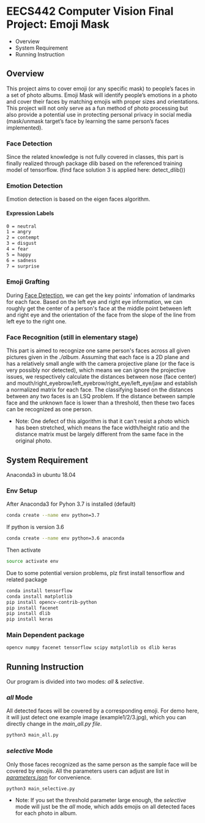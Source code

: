 # EECS442 Computer Vision Final Project: Emoji Mask

+ Overview
+ System Requirement
+ Running Instruction

## Overview
This project aims to cover emoji (or any specific mask) to people’s faces in a set of photo albums. Emoji Mask will identify people’s emotions in a photo and cover their faces by matching emojis with proper sizes and orientations. This project will not only serve as a fun method of photo processing but also provide a potential use in protecting personal privacy in social media (mask/unmask target’s face by learning the same person’s faces implemented).

### Face Detection
Since the related knowledge is not fully covered in classes, this part is finally realized through package dlib based on the referenced training model of tensorflow. (find face solution 3 is applied here: detect_dlib())

### Emotion Detection
Emotion detection is based on the eigen faces algorithm.
#### Expression Labels
~~~sh
0 = neutral
1 = angry
2 = contempt
3 = disgust
4 = fear 
5 = happy
6 = sadness
7 = surprise
~~~

### Emoji Grafting
During [Face Detection](./face_detection.py), we can get the key points' infomation of landmarks for each face. Based on the left eye and right eye information, we can roughly get the center of a person's face at the middle point between left and right eye and the orientation of the face from the slope of the line from left eye to the right one.

### Face Recognition (still in elementary stage)
This part is aimed to recognize one same person's faces across all given pictures given in the *./album*. Assuming that each face is a 2D plane and has a relatively small angle with the camera projective plane (or the face is very possibly nor detected), which means we can ignore the projective issues, we respectively calculate the distances between nose (face center) and mouth/right_eyebrow/left_eyebrow/right_eye/left_eye/jaw and establish a normalized matrix for each face. The classifying based on the distances between any two faces is an LSQ problem. If the distance between sample face and the unknown face is lower than a threshold, then these two faces can be recognized as one person.

- Note: One defect of this algorithm is that it can't resist a photo which has been stretched, which means the face width/height ratio and the distance matrix must be largely different from the same face in the original photo.

## System Requirement
Anaconda3 in ubuntu 18.04

### Env Setup
After Anaconda3 for Pyhon 3.7 is installed (default)
~~~sh
conda create --name env python=3.7
~~~
If python is version 3.6
~~~sh
conda create --name env python=3.6 anaconda
~~~
Then activate
~~~sh
source activate env
~~~
Due to some potential version problems, plz first install tensorflow and related package
~~~sh
conda install tensorflow
conda install matplotlib
pip install opencv-contrib-python
pip install facenet
pip install dlib
pip install keras
~~~

### Main Dependent package
~~~sh
opencv numpy facenet tensorflow scipy matplotlib os dlib keras
~~~

## Running Instruction
Our program is divided into two modes: *all* & *selective*.

### *all* Mode
All detected faces will be covered by a corresponding emoji. For demo here, it will just detect one example image (example1/2/3.jpg), which you can directly change in the *main_all.py file*.
~~~sh
python3 main_all.py
~~~

### *selective* Mode
Only those faces recognized as the same person as the sample face will be covered by emojis. All the parameters users can adjust are list in [*parameters.json*](./parameters.json) for convenience.
~~~sh
python3 main_selective.py
~~~
- Note: If you set the threshold parameter large enough, the *selective* mode will just be the *all* mode, which adds emojis on all detected faces for each photo in album.